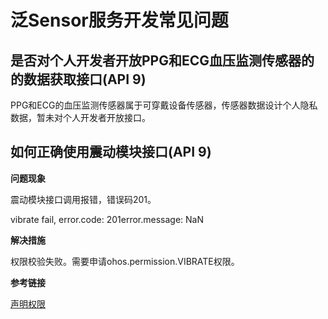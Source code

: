 # 泛Sensor服务开发常见问题


## 是否对个人开发者开放PPG和ECG血压监测传感器的的数据获取接口(API 9)

PPG和ECG的血压监测传感器属于可穿戴设备传感器，传感器数据设计个人隐私数据，暂未对个人开发者开放接口。


## 如何正确使用震动模块接口(API 9)

**问题现象**

震动模块接口调用报错，错误码201。

vibrate fail, error.code: 201error.message: NaN

**解决措施**

权限校验失败。需要申请ohos.permission.VIBRATE权限。

**参考链接**

[声明权限](../security/AccessToken/declare-permissions.md)

